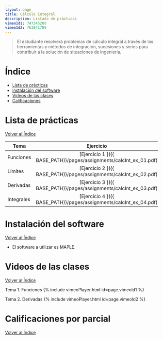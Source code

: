 ```yaml
---
layout: page
title: Cálculo Integral
description: Listado de prácticas
vimeoId1: 747345200
vimeoId2: 763841789
---
```

> El estudiante resolverá problemas de cálculo integral a través de las herramientas y métodos de integración, sucesiones y series para contribuir a la solución de situaciones de ingeniería.

# Índice
- [Lista de prácticas](#lista-de-prácticas)
- [Instalación del software](#instalación-del-software)
- [Videos de las clases](#videos-de-las-clases)
- [Calificaciones](#calificaciones)


# Lista de prácticas
[Volver al Índice](#índice)

|Tema                         |Ejercicio       |
|-----------------------------|:--------------:|
|Funciones                    |[Ejercicio 1 ]({{ BASE_PATH}}/pages/assignments/calcInt_ex_01.pdf)|
|Límites                      |[Ejercicio 2 ]({{ BASE_PATH}}/pages/assignments/calcInt_ex_02.pdf)|
|Derivadas                    |[Ejercicio 3 ]({{ BASE_PATH}}/pages/assignments/calcInt_ex_03.pdf)|
|Integrales                   |[Ejercicio 4 ]({{ BASE_PATH}}/pages/assignments/calcInt_ex_04.pdf)|

# Instalación del software
[Volver al Índice](#índice)

- El software a utilizar es MAPLE.

# Videos de las clases
[Volver al Índice](#índice)

Tema 1. Funciones
{% include vimeoPlayer.html id=page.vimeoId1 %}

Tema 2. Derivadas
{% include vimeoPlayer.html id=page.vimeoId2 %}

# Calificaciones por parcial 
[Volver al Índice](#índice)

<!-- Note: this is how to write a comment in HTML. Everything in here won't show up on your webpage.-->

<!--
To increase the size of the title, use fewer # in front of the paper title.
To decrease the size of the title, use more #. 
To remove the italics, remove the * before and after the description
To remove the underline from the title, remove the <u> tags (<u> and </u>)
-->
